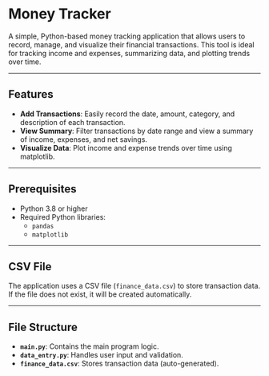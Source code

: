 # Money Tracker

A simple, Python-based money tracking application that allows users to record, manage, and visualize their financial transactions. This tool is ideal for tracking income and expenses, summarizing data, and plotting trends over time.

---

## Features

- **Add Transactions**: Easily record the date, amount, category, and description of each transaction.
- **View Summary**: Filter transactions by date range and view a summary of income, expenses, and net savings.
- **Visualize Data**: Plot income and expense trends over time using matplotlib.

---

## Prerequisites

- Python 3.8 or higher
- Required Python libraries:
  - `pandas`
  - `matplotlib`

---

## CSV File

The application uses a CSV file (`finance_data.csv`) to store transaction data. If the file does not exist, it will be created automatically.

---

## File Structure

- **`main.py`**: Contains the main program logic.
- **`data_entry.py`**: Handles user input and validation.
- **`finance_data.csv`**: Stores transaction data (auto-generated).
